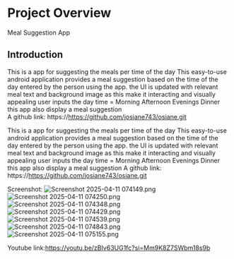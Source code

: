 # Project Overview
Meal Suggestion App
## Introduction
This is a app for suggesting the meals per time of the day
This easy-to-use android application provides a meal suggestion based on the time of the day entered by the person using the app. 
the UI is updated with relevant meal text and background image as this make it interacting and visually appealing
user inputs the day time = Morning
                           Afternoon
                           Evenings
                           Dinner
this app also display a meal suggestion        
A github link: https://https://github.com/josiane743/osiane.git

This is a app for suggesting the meals per time of the day This easy-to-use android application provides a meal suggestion based on the time of the day entered by the person using the app. the UI is updated with relevant meal text and background image as this make it interacting and visually appealing user inputs the day time = Morning Afternoon Evenings Dinner this app also display a meal suggestion
A github link: https://https://github.com/josiane743/osiane.git

Screenshot:
![Screenshot 2025-04-11 074149.png](../../Pictures/Screenshot%202025-04-11%20074149.png)
![Screenshot 2025-04-11 074250.png](../../Pictures/Screenshot%202025-04-11%20074250.png)
![Screenshot 2025-04-11 074348.png](../../Pictures/Screenshot%202025-04-11%20074348.png)
![Screenshot 2025-04-11 074429.png](../../Pictures/Screenshot%202025-04-11%20074429.png)
![Screenshot 2025-04-11 074539.png](../../Pictures/Screenshot%202025-04-11%20074539.png)
![Screenshot 2025-04-11 074843.png](../../Pictures/Screenshot%202025-04-11%20074843.png)
![Screenshot 2025-04-11 075155.png](../../Pictures/Screenshot%202025-04-11%20075155.png)

Youtube link:https://youtu.be/zBIv63UG1fc?si=Mm9K8Z7SWbm18s9b